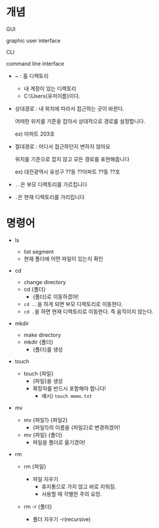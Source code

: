 # 개념



GUI

graphic user interface

CLI

command line interface



- ~ : 홈 디렉토리
  - 내 계정이 있는 디렉토리
  - C:\Users\{유저이름}이다.



- 상대경로 : 내 위치에 따라서 접근하는 곳이 바뀐다.

  어떠한 위치를 기준을 잡아서 상대적으로 경로를 설정합니다.

  ex) 아파트 203호

- 절대경로 : 어디서 접근하던지 변하지 않아요

  위치를 기준으로 잡지 않고 모든 경로를 표현해줍니다

  ex) 대전광역시 유성구 ??동 ??아파트 ??동 ??호

  

- `..`은 부모 디렉토리를 가르킵니다

- `.`은 현재 디렉토리를 가리킵니다



# 명령어

- ls
  - list segment
  - 현재 폴더에 어떤 파일이 있는지 확인

- cd
  - change directory
  - cd {폴더}
    - {폴더}로 이동하겠어!
  - `cd ..`을 하게 되면 부모 디렉토리로 이동한다.
  - `cd .`을 하면 현재 디렉토리로 이동한다. 즉 움직이지 않는다.

- mkdir
  - make directory
  - mkdir {폴더}
    - {폴더}를 생성

- touch
  - touch {파일}
    - {파일}을 생성
    - 확장자를 반드시 포함해야 합니다!
      - 예시) `touch memo.txt`

- mv
  - mv {파일1} {파일2}
    - {파일1}의 이름을 {파일2}로 변경하겠어!
  - mv {파일} {폴더}
    - 파일을 폴더로 옮기겠어!

- rm
  - rm {파일}
    - 파일 지우기
      - 휴지통으로 가지 않고 바로 지워짐.
      - 사용할 때 각별한 주의 요망.

  

  - rm -r {폴더}
    - 폴더 지우기 -r(recursive)
